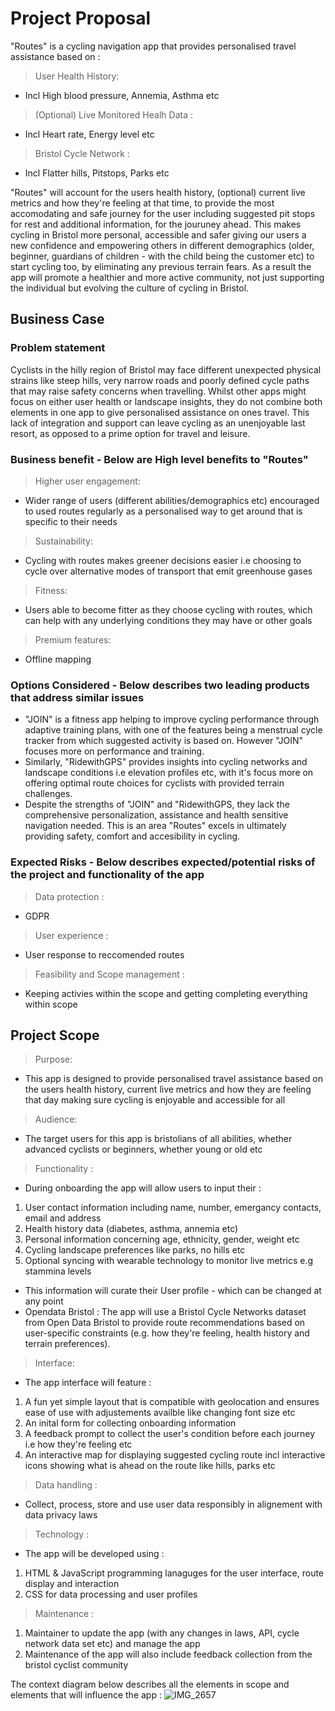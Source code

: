 # Project Proposal
"Routes" is a cycling navigation app that provides personalised travel assistance based on :

> User Health History:

- Incl High blood pressure, Annemia, Asthma etc

> (Optional) Live Monitored Healh Data :

- Incl Heart rate, Energy level etc

> Bristol Cycle Network :

- Incl Flatter hills, Pitstops, Parks etc

"Routes" will account for the users health history, (optional) current live metrics and how they're feeling at that time, to provide the most accomodating and safe journey for the user including suggested pit stops for rest and additional information, for the jouruney ahead. This makes cycling in Bristol more personal, accessible and safer giving our users a new confidence and empowering others in different demographics (older, beginner, guardians of children - with the child being the customer etc) to start cycling too, by eliminating any previous terrain fears. As a result the app will promote a healthier and more active community, not just supporting the individual but evolving the culture of cycling in Bristol.

## Business Case

### Problem statement
Cyclists in the hilly region of Bristol may face different unexpected physical strains like steep hills, very narrow roads and poorly defined cycle paths that may raise safety concerns when travelling. Whilst other apps might focus on either user health or landscape insights, they do not combine both elements in one app to give personalised assistance on ones travel. This lack of integration and support can leave cycling as an unenjoyable last resort, as opposed to a prime option for travel and leisure.

### Business benefit - Below are High level benefits to "Routes"
>Higher user engagement:

- Wider range of users (different abilities/demographics etc) encouraged to used routes regularly as a personalised way to get around that is specific to their needs

>Sustainability:

- Cycling with routes makes greener decisions easier i.e choosing to cycle over  alternative modes of transport that emit greenhouse gases

>Fitness:

- Users able to become fitter as they choose cycling with routes, which can help with any underlying conditions they may have or other goals 

>Premium features:

- Offline mapping 

### Options Considered - Below describes two leading products that address similar issues
- "JOIN" is a fitness app helping to improve cycling performance through adaptive training plans, with one of the features being a menstrual cycle tracker from which suggested activity is based on. However "JOIN" focuses more on performance and training.
- Similarly, "RidewithGPS" provides insights into cycling networks and landscape conditions i.e elevation profiles etc, with it's focus more on offering optimal route choices for cyclists with provided terrain challenges.
- Despite the strengths of "JOIN" and "RidewithGPS, they lack the comprehensive personalization, assistance and health sensitive navigation needed. This is an area "Routes" excels in ultimately providing safety, comfort and accesibility in cycling. 

### Expected Risks - Below describes expected/potential risks of the project and functionality of the app
> Data protection :

- GDPR

> User experience :

- User response to reccomended routes

> Feasibility and Scope management :

- Keeping activies within the scope and getting completing everything within scope

## Project Scope
>Purpose:
- This app is designed to provide personalised travel assistance based on the users health history, current live metrics and how they are feeling that day making sure cycling is enjoyable and accessible for all

>Audience:
- The target users for this app is bristolians of all abilities, whether advanced cyclists or beginners, whether young or old etc

>Functionality :

- During onboarding the app will allow users to input their :
1. User contact information including name, number, emergancy contacts, email and address 
2. Health history data (diabetes, asthma, annemia etc)
3. Personal information concerning age, ethnicity, gender, weight etc
4. Cycling landscape preferences like parks, no hills etc
5. Optional syncing with wearable technology to monitor live metrics e.g stammina levels
 - This information will curate their User profile - which can be changed at any point
 - Opendata Bristol : The app will use a Bristol Cycle Networks dataset from Open Data Bristol to provide route recommendations based on user-specific constraints (e.g. how they're feeling, health history and terrain preferences).

>Interface: 

- The app interface will feature :
1. A fun yet simple layout that is compatible with geolocation and ensures ease of use with adjustements availble like changing font size etc
2. An inital form for collecting onboarding information
3. A feedback prompt to collect the user's condition before each journey i.e how they're feeling etc
4. An interactive map for displaying suggested cycling route incl interactive icons showing what is ahead on the route like hills, parks etc
>Data handling :

- Collect, process, store and use user data responsibly in alignement with data privacy laws

>Technology :

- The app will be developed using :
1. HTML & JavaScript programming lanaguges for the user interface, route display and interaction
2. CSS for data processing and user profiles

>Maintenance : 

1. Maintainer to update the app (with any changes in laws, API, cycle network data set etc) and manage the app 
2. Maintenance of the app will also include feedback collection from the bristol cyclist community 

The context diagram below describes all the elements in scope and elements that will influence the app :
![IMG_2657](https://github.com/user-attachments/assets/61baa274-bb49-4d8f-a6c5-cd430583819e)






